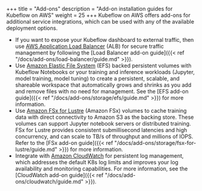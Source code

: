 +++
title = "Add-ons"
description = "Add-on installation guides for Kubeflow on AWS"
weight = 25
+++
Kubeflow on AWS offers add-ons for additional service integrations, which can be used with any of the available deployment options. 
- If you want to expose your Kubeflow dashboard to external traffic, then use [AWS Application Load Balancer](https://aws.amazon.com/elasticloadbalancing/application-load-balancer/) (ALB) for secure traffic management by following the [Load Balancer add-on guide]({{< ref "/docs/add-ons/load-balancer/guide.md" >}}).
- Use [Amazon Elastic File System](https://aws.amazon.com/efs/) (EFS) backed persistent volumes with Kubeflow Notebooks or your training and inference workloads (Jupyter, model training, model tuning) to create a persistent, scalable, and shareable workspace that automatically grows and shrinks as you add and remove files with no need for management. See the [EFS add-on guide]({{< ref "/docs/add-ons/storage/efs/guide.md" >}}) for more information.
- Use [Amazon FSx for Lustre](https://aws.amazon.com/fsx/lustre/) (Amazon FSx) volumes to cache training data with direct connectivity to Amazon S3 as the backing store. These volumes can support Jupyter notebook servers or distributed training. FSx for Lustre provides consistent submillisecond latencies and high concurrency, and can scale to TB/s of throughput and millions of IOPS. Refer to the [FSx add-on guide]({{< ref "/docs/add-ons/storage/fsx-for-lustre/guide.md" >}}) for more information. 
- Integrate with [Amazon CloudWatch](https://aws.amazon.com/cloudwatch/) for persistent log management, which addresses the default K8s log limits and improves your log availability and monitoring capabilities. For more information, see the [CloudWatch add-on guide]({{< ref "/docs/add-ons/cloudwatch/guide.md" >}}). 